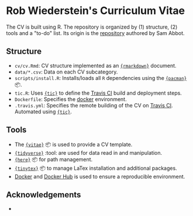 # Rob Wiederstein's Curriculum Vitae

The CV is built using R.  The repository is organized by (1) structure, (2) tools and a "to-do" list. Its origin is the [repository](https://github.com/seabbs/cv) authored by Sam Abbot.

## Structure

- `cv/cv.Rmd`: CV structure implemented as an [`{rmarkdown}`](https://rmarkdown.rstudio.com) document.
- `data/*.csv`: Data on each CV subcategory.
- `scripts/install.R`: Installs/loads all `R` dependencies using the [`{pacman}`](https://github.com/trinker/pacman) :package:.
- `tic.R`: Uses [`{tic}`](https://github.com/ropenscilabs/tic.website) to define the [Travis CI](https://travis-ci.org) build and deployment steps.
- `Dockerfile`: Specifies the [docker](https://www.docker.com) environment.
- `.travis.yml`: Specifies the remote building of the CV on [Travis CI](https://travis-ci.org). Automated using [`{tic}`](https://github.com/ropenscilabs/tic.website).

## Tools

- The [`{vitae}`](https://docs.ropensci.org/vitae/) :package: is used to provide a CV template.
- [`{tidyverse}`](https://www.tidyverse.org) :tool: are used for data read in and manipulation.
- [`{here}`](https://here.r-lib.org) :package: for path management.
- [`{tinytex}`](https://github.com/yihui/tinytex) :package: to manage LaTex installation and additional packages.
- [Docker](https://www.docker.com) and [Docker Hub](https://hub.docker.com) is used to ensure a reproducible environment.

## Acknowledgements

- 
